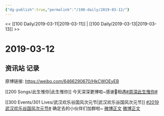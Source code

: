```yaml
---
{"dg-publish":true,"permalink":"/100-daily/2019-03-12/"}
---
```



<< [[100 Daily/2019-03-11\|2019-03-11]] | [[100 Daily/2019-03-13\|2019-03-13]] >>

# 2019-03-12

## 资讯站 记录

原博链接: https://weibo.com/6466290670/HkCWOEyEB

[[200 Songs/此生惟你\|此生惟你]]
今天深深更博啦~感谢🙏相遇[#周深此生惟你#](https://s.weibo.com/weibo?q=%23%E5%91%A8%E6%B7%B1%E6%AD%A4%E7%94%9F%E6%83%9F%E4%BD%A0%23)
[](https://weibo.com/detail/4349108501725059)

[[300 Events/301 Lives/武汉欢乐谷国风次元节\|武汉欢乐谷国风次元节]]
[#2019武汉欢乐谷国风次元节#](https://s.weibo.com/weibo?q=%232019%E6%AD%A6%E6%B1%89%E6%AC%A2%E4%B9%90%E8%B0%B7%E5%9B%BD%E9%A3%8E%E6%AC%A1%E5%85%83%E8%8A%82%23) 确定去的小伙伴们加群啦~
[微博正文](https://weibo.com/detail/4348924892431182)
[微博正文](https://weibo.com/detail/4349061949289902)

